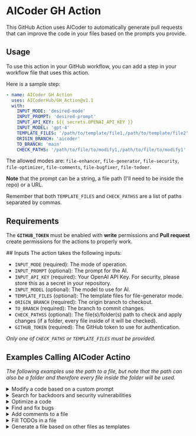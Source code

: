 # AICoder GH Action

This GitHub Action uses AICoder to automatically generate pull requests that can improve the code in your files based on the prompts you provide.

## Usage

To use this action in your GitHub workflow, you can add a step in your workflow file that uses this action.

Here is a sample step:

```yaml
- name: AICoder GH Action
  uses: AICoderHub/GH_Action@v1.1
  with:
    INPUT_MODE: 'desired-mode'
    INPUT_PROMPT: 'desired-prompt'
    INPUT_API_KEY: ${{ secrets.OPENAI_API_KEY }}
    INPUT_MODEL: 'gpt-4'
    TEMPLATE_FILES: '/path/to/template/file1,/path/to/template/file2'
    ORIGIN_BRANCH: 'aicoder'
    TO_BRANCH: 'main'
    CHECK_PATHS: '/path/to/file/to/modify1,/path/to/file/to/modify1'
```

The allowed modes are: `file-enhancer`, `file-generator`, `file-security`, `file-optimizer`, `file-comments`, `file-bugfixer`, `file-todoer`.

**Note** that the prompt can be a string, a file path (I'll need to be inside the repo) or a URL.

Remember that both `TEMPLATE_FILES` and `CHECK_PATHSS` are a list of paths separated by commas.

## Requirements

The **`GITHUB_TOKEN`** must be enabled with **write** permissions and **Pull request** create permissions for the actions to properly work.

## Inputs
The action takes the following inputs:

- `INPUT_MODE` (required): The mode of operation.
- `INPUT_PROMPT` (optional): The prompt for the AI.
- `INPUT_API_KEY` (required): Your OpenAI API Key. For security, please store this as a secret in your repository.
- `INPUT_MODEL` (optional): The model to use for AI.
- `TEMPLATE_FILES` (optional): The template files for file-generator mode.
- `ORIGIN_BRANCH` (required): The origin branch to checkout.
- `TO_BRANCH` (required): The branch to commit changes.
- `CHECK_PATHSS` (optional): The file(s)/folder(s) path to check and apply changes (if a folder, every file inside of it will be checked).
- `GITHUB_TOKEN` (required): The GitHub token to use for authentication.

*Only one of `CHECK_PATHS` or `TEMPLATE_FILES` must be provided.*

## Examples Calling AICoder Actino

*The following examples use the path to a file, but note that the path can also be a folder and therefore every file inside the folder will be used.*

<details>
  <summary>Modify a code based on a custom prompt</summary>

```yaml
- name: AICoder GH Action
  uses: AICoderHub/GH_Action
  with:
    INPUT_MODE: 'file-enhancer'
    INPUT_PROMPT: 'https://gist.github.com/youraccount/prompt.md'
    INPUT_API_KEY: ${{ secrets.OPENAI_API_KEY }}
    INPUT_MODEL: 'gpt-4'
    ORIGIN_BRANCH: 'aicoder'
    TO_BRANCH: 'main'
    CHECK_PATHS: '/path/to/file/to/modify'
    GITHUB_TOKEN: ${{ secrets.GITHUB_TOKEN }}
```

A PR will be generated with the changes.

</details>

<details>
  <summary>Search for backdoors and security vulnerabilities</summary>

```yaml
- name: AICoder GH Action
  uses: AICoderHub/GH_Action
  with:
    INPUT_MODE: 'file-security'
    INPUT_API_KEY: ${{ secrets.OPENAI_API_KEY }}
    INPUT_MODEL: 'gpt-4'
    ORIGIN_BRANCH: 'aicoder'
    TO_BRANCH: 'main'
    CHECK_PATHS: '/path/to/file/to/modify'
    GITHUB_TOKEN: ${{ secrets.GITHUB_TOKEN }}
```

A PR will be generated with the recommended changes.

</details>


<details>
  <summary>Optimize a code</summary>

```yaml
- name: AICoder GH Action
  uses: AICoderHub/GH_Action
  with:
    INPUT_MODE: 'file-optimizer'
    INPUT_API_KEY: ${{ secrets.OPENAI_API_KEY }}
    INPUT_MODEL: 'gpt-4'
    ORIGIN_BRANCH: 'aicoder'
    TO_BRANCH: 'main'
    CHECK_PATHS: '/path/to/file/to/modify'
    GITHUB_TOKEN: ${{ secrets.GITHUB_TOKEN }}
```

A PR will be generated with the recommended changes.

</details>

<details>
  <summary>Find and fix bugs</summary>

```yaml
- name: AICoder GH Action
  uses: AICoderHub/GH_Action
  with:
    INPUT_MODE: 'file-bugfixer'
    INPUT_API_KEY: ${{ secrets.OPENAI_API_KEY }}
    INPUT_MODEL: 'gpt-4'
    ORIGIN_BRANCH: 'aicoder'
    TO_BRANCH: 'main'
    CHECK_PATHS: '/path/to/file/to/modify'
    GITHUB_TOKEN: ${{ secrets.GITHUB_TOKEN }}
```

A PR will be generated with the recommended changes.

</details>

<details>
  <summary>Add comments to a file</summary>

```yaml
- name: AICoder GH Action
  uses: AICoderHub/GH_Action
  with:
    INPUT_MODE: 'file-comments'
    INPUT_API_KEY: ${{ secrets.OPENAI_API_KEY }}
    INPUT_MODEL: 'gpt-4'
    ORIGIN_BRANCH: 'aicoder'
    TO_BRANCH: 'main'
    CHECK_PATHS: '/path/to/file/to/modify'
```

A PR will be generated with the recommended changes.

</details>

<details>
  <summary>Fill TODOs in a file</summary>

```yaml
- name: AICoder GH Action
  uses: AICoderHub/GH_Action
  with:
    INPUT_MODE: 'file-todoer'
    INPUT_API_KEY: ${{ secrets.OPENAI_API_KEY }}
    INPUT_MODEL: 'gpt-4'
    ORIGIN_BRANCH: 'aicoder'
    TO_BRANCH: 'main'
    CHECK_PATHS: '/path/to/file/to/modify'
```

A PR will be generated with the recommended changes.

</details>

<details>
  <summary>Generate a file based on other files as templates</summary>

```yaml
- name: AICoder GH Action
  uses: AICoderHub/GH_Action
  with:
    INPUT_MODE: 'file-generator'
    INPUT_PROMPT: 'https://gist.github.com/youraccount/prompt.md'
    INPUT_API_KEY: ${{ secrets.OPENAI_API_KEY }}
    INPUT_MODEL: 'gpt-4'
    TEMPLATE_FILES: '/path/to/template/file1 /path/to/template/file2'
    ORIGIN_BRANCH: 'aicoder'
    TO_BRANCH: 'main'
    CHECK_PATHS: '/path/to/file/to/create'
```

A PR will be generated with the recommended changes.

</details>
